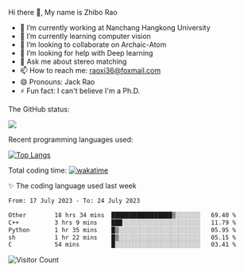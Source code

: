 Hi there 👋, My name is Zhibo Rao
- 🔭 I’m currently working at Nanchang Hangkong University
- 🌱 I’m currently learning computer vision
- 👯 I’m looking to collaborate on Archaic-Atom
- 🤔 I’m looking for help with Deep learning
- 💬 Ask me about stereo matching
- 📫 How to reach me: raoxi36@foxmail.com
- 😄 Pronouns: Jack Rao
- ⚡ Fun fact: I can't believe I'm a Ph.D.

The GitHub status:

![](https://github-readme-stats.vercel.app/api?username=ZhiboRao)

Recent programming languages used:

[![Top Langs](https://github-readme-stats.vercel.app/api/top-langs/?username=ZhiboRao&layout=compact)](https://github.com/anuraghazra/github-readme-stats)

Total coding time: [![wakatime](https://wakatime.com/badge/user/51ec5ec7-4742-4243-9eea-732ade32c0b7.svg)](https://wakatime.com/@51ec5ec7-4742-4243-9eea-732ade32c0b7)

✨ The coding language used last week 
<!--START_SECTION:waka-->

```txt
From: 17 July 2023 - To: 24 July 2023

Other        18 hrs 34 mins  █████████████████▒░░░░░░░   69.40 %
C++          3 hrs 9 mins    ███░░░░░░░░░░░░░░░░░░░░░░   11.79 %
Python       1 hr 35 mins    █▒░░░░░░░░░░░░░░░░░░░░░░░   05.95 %
sh           1 hr 22 mins    █▒░░░░░░░░░░░░░░░░░░░░░░░   05.15 %
C            54 mins         █░░░░░░░░░░░░░░░░░░░░░░░░   03.41 %
```

<!--END_SECTION:waka-->

![Visitor Count](https://profile-counter.glitch.me/Raohaocheng/count.svg)
